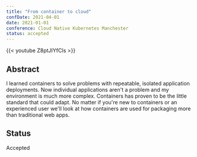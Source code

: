 ```yaml
---
title: "From container to cloud"
confDate: 2021-04-01
date: 2021-01-01
conference: Cloud Native Kubernetes Manchester
status: accepted
---
```


{{< youtube Z8ptJIYfCIs >}}

## Abstract
I learned containers to solve problems with repeatable, isolated application deployments.
Now individual applications aren't a problem and my environment is much more complex.
Containers has proven to be the little standard that could adapt.
No matter if you're new to containers or an experienced user we'll look at how containers are used for packaging more than traditional web apps.

## Status
Accepted
